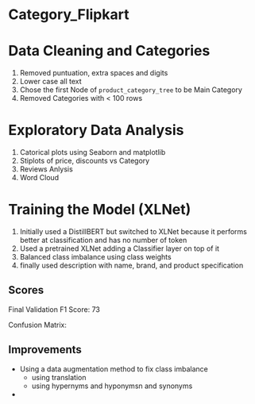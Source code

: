 # Category_Flipkart
<!-- explain -->

# Data Cleaning and Categories
1. Removed puntuation, extra spaces and digits
2. Lower case all text
3. Chose the first Node of `product_category_tree` to be Main Category
4. Removed Categories with < 100 rows

# Exploratory Data Analysis
1. Catorical plots using Seaborn and matplotlib
2. Stiplots of price, discounts vs Category
3. Reviews Anlysis
4. Word Cloud

# Training the Model (XLNet)
1. Initially used a DistillBERT but switched to XLNet because it performs better at classification and has no number of token  
1. Used a pretrained XLNet adding a Classifier layer on top of it
2. Balanced class imbalance using class weights
3. finally used description with name, brand, and product specification

## Scores
Final Validation F1 Score: 73

Confusion Matrix:

## Improvements
- Using a data augmentation method to fix class imbalance
    - using translation
    - using hypernyms and hyponymsn and synonyms
- 